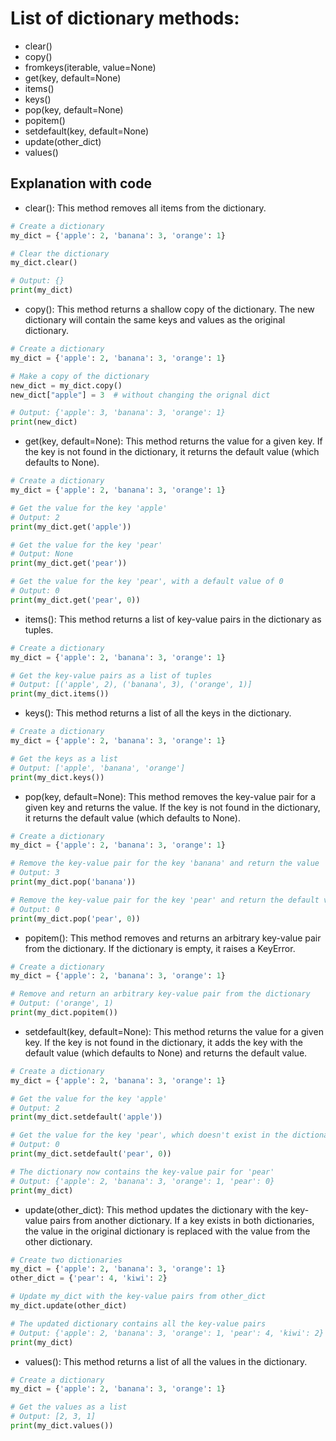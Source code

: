 
# List of dictionary methods:
- clear()
- copy()
- fromkeys(iterable, value=None)
- get(key, default=None)
- items()
- keys()
- pop(key, default=None)
- popitem()
- setdefault(key, default=None)
- update(other_dict)
- values()

## Explanation with code

- clear(): This method removes all items from the dictionary.
~~~python
# Create a dictionary
my_dict = {'apple': 2, 'banana': 3, 'orange': 1}

# Clear the dictionary
my_dict.clear()

# Output: {}
print(my_dict)
~~~
- copy(): This method returns a shallow copy of the dictionary. The new dictionary will contain the same keys and values as the original dictionary.

~~~python
# Create a dictionary
my_dict = {'apple': 2, 'banana': 3, 'orange': 1}

# Make a copy of the dictionary
new_dict = my_dict.copy()
new_dict["apple"] = 3  # without changing the orignal dict

# Output: {'apple': 3, 'banana': 3, 'orange': 1}
print(new_dict)
~~~

- get(key, default=None): This method returns the value for a given key. If the key is not found in the dictionary, it returns the default value (which defaults to None).
~~~python
# Create a dictionary
my_dict = {'apple': 2, 'banana': 3, 'orange': 1}

# Get the value for the key 'apple'
# Output: 2
print(my_dict.get('apple'))

# Get the value for the key 'pear'
# Output: None
print(my_dict.get('pear'))

# Get the value for the key 'pear', with a default value of 0
# Output: 0
print(my_dict.get('pear', 0))
~~~


- items(): This method returns a list of key-value pairs in the dictionary as tuples.

~~~python
# Create a dictionary
my_dict = {'apple': 2, 'banana': 3, 'orange': 1}

# Get the key-value pairs as a list of tuples
# Output: [('apple', 2), ('banana', 3), ('orange', 1)]
print(my_dict.items())
~~~

- keys(): This method returns a list of all the keys in the dictionary.

~~~python
# Create a dictionary
my_dict = {'apple': 2, 'banana': 3, 'orange': 1}

# Get the keys as a list
# Output: ['apple', 'banana', 'orange']
print(my_dict.keys())

~~~

- pop(key, default=None): This method removes the key-value pair for a given key and returns the value. If the key is not found in the dictionary, it returns the default value (which defaults to None).

~~~python
# Create a dictionary
my_dict = {'apple': 2, 'banana': 3, 'orange': 1}

# Remove the key-value pair for the key 'banana' and return the value
# Output: 3
print(my_dict.pop('banana'))

# Remove the key-value pair for the key 'pear' and return the default value of 0
# Output: 0
print(my_dict.pop('pear', 0))

~~~

- popitem(): This method removes and returns an arbitrary key-value pair from the dictionary. If the dictionary is empty, it raises a KeyError.

~~~python
# Create a dictionary
my_dict = {'apple': 2, 'banana': 3, 'orange': 1}

# Remove and return an arbitrary key-value pair from the dictionary
# Output: ('orange', 1)
print(my_dict.popitem())

~~~

- setdefault(key, default=None): This method returns the value for a given key. If the key is not found in the dictionary, it adds the key with the default value (which defaults to None) and returns the default value.
~~~python
# Create a dictionary
my_dict = {'apple': 2, 'banana': 3, 'orange': 1}

# Get the value for the key 'apple'
# Output: 2
print(my_dict.setdefault('apple'))

# Get the value for the key 'pear', which doesn't exist in the dictionary, and add it with a default value of 0
# Output: 0
print(my_dict.setdefault('pear', 0))

# The dictionary now contains the key-value pair for 'pear'
# Output: {'apple': 2, 'banana': 3, 'orange': 1, 'pear': 0}
print(my_dict)

~~~


- update(other_dict): This method updates the dictionary with the key-value pairs from another dictionary. If a key exists in both dictionaries, the value in the original dictionary is replaced with the value from the other dictionary.
~~~python
# Create two dictionaries
my_dict = {'apple': 2, 'banana': 3, 'orange': 1}
other_dict = {'pear': 4, 'kiwi': 2}

# Update my_dict with the key-value pairs from other_dict
my_dict.update(other_dict)

# The updated dictionary contains all the key-value pairs
# Output: {'apple': 2, 'banana': 3, 'orange': 1, 'pear': 4, 'kiwi': 2}
print(my_dict)
~~~

- values(): This method returns a list of all the values in the dictionary.

~~~python
# Create a dictionary
my_dict = {'apple': 2, 'banana': 3, 'orange': 1}

# Get the values as a list
# Output: [2, 3, 1]
print(my_dict.values())
~~~